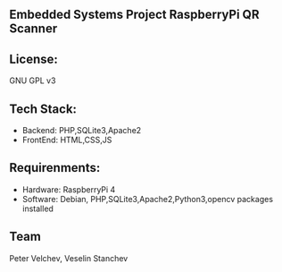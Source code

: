 ## Embedded Systems Project RaspberryPi QR Scanner
## License: 
GNU GPL v3
## Tech Stack:
- Backend: PHP,SQLite3,Apache2
- FrontEnd: HTML,CSS,JS
## Requirenments:
- Hardware: RaspberryPi 4
- Software: Debian, PHP,SQLite3,Apache2,Python3,opencv packages installed
## Team    
  Peter Velchev, Veselin Stanchev
